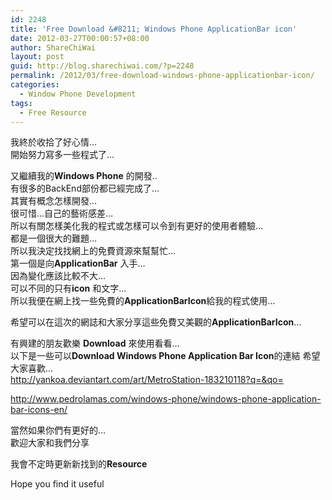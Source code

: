 ```yaml
---
id: 2248
title: 'Free Download &#8211; Windows Phone ApplicationBar icon'
date: 2012-03-27T00:00:57+08:00
author: ShareChiWai
layout: post
guid: http://blog.sharechiwai.com/?p=2248
permalink: /2012/03/free-download-windows-phone-applicationbar-icon/
categories:
  - Window Phone Development
tags:
  - Free Resource
---
```

我終於收拾了好心情&#8230;  
開始努力寫多一些程式了&#8230;

又繼續我的**Windows Phone** 的開發..  
有很多的BackEnd部份都已經完成了&#8230;  
其實有概念怎樣開發&#8230;  
很可惜&#8230;自己的藝術感差&#8230;  
所以有關怎樣美化我的程式或怎樣可以令到有更好的使用者體驗&#8230;  
都是一個很大的難題&#8230;  
所以我決定找找網上的免費資源來幫幫忙&#8230;  
第一個是向**ApplicationBar** 入手&#8230;  
因為變化應該比較不大&#8230;  
可以不同的只有**icon** 和文字&#8230;  
所以我便在網上找一些免費的**ApplicationBarIcon**給我的程式使用&#8230;

希望可以在這次的網誌和大家分享這些免費又美觀的**ApplicationBarIcon**&#8230;

有興建的朋友歡樂 **Download** 來使用看看&#8230;  
以下是一些可以**Download Windows Phone Application Bar Icon**的連結 希望大家喜歡&#8230;  
<a href="http://yankoa.deviantart.com/art/MetroStation-183210118?q=&qo=" target="_blank">http://yankoa.deviantart.com/art/MetroStation-183210118?q=&qo=</a>

<a href="http://www.pedrolamas.com/windows-phone/windows-phone-application-bar-icons-en/" target="_blank">http://www.pedrolamas.com/windows-phone/windows-phone-application-bar-icons-en/</a>

當然如果你們有更好的&#8230;  
歡迎大家和我們分享

我會不定時更新新找到的**Resource**

Hope you find it useful